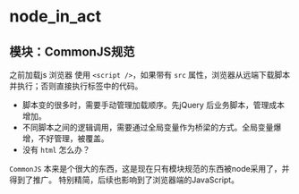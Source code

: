 # node_in_act

## 模块：CommonJS规范
之前加载js 浏览器 使用 `<script />`，如果带有 `src` 属性，浏览器从远端下载脚本并执行；否则直接执行标签中的代码。
* 脚本变的很多时，需要手动管理加载顺序。先jQuery 后业务脚本，管理成本增加。
* 不同脚本之间的逻辑调用，需要通过全局变量作为桥梁的方式。全局变量爆增，不好管理，被覆盖。
* 没有 `html` 怎么办？

`CommonJS` 本来是个很大的东西，这是现在只有模块规范的东西被node采用了，并得到了推广。
特别精简，后续也影响到了浏览器端的JavaScript。